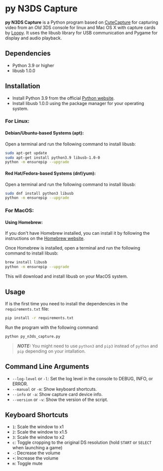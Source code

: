 # py N3DS Capture

**py N3DS Capture** is a Python program based on [CuteCapture](https://github.com/Gotos/CuteCapture) for capturing video from an _Old_ 3DS console for linux and Mac OS X with capture cards by [Loopy](3dscapture.com). It uses the libusb library for USB communication and Pygame for display and audio playback.

## Dependencies
- Python 3.9 or higher
- libusb 1.0.0

## Installation
- Install Python 3.9 from the official [Python website](https://www.python.org/downloads/).
- Install libusb 1.0.0 using the package manager for your operating system.

### For Linux:
#### Debian/Ubuntu-based Systems (apt):
Open a terminal and run the following command to install libusb:

```bash
sudo apt-get update
sudo apt-get install python3.9 libusb-1.0-0
python -m ensurepip --upgrade
```

#### Red Hat/Fedora-based Systems (dnf/yum):
Open a terminal and run the following command to install libusb:

```bash
sudo dnf install python3 libusb
python -m ensurepip --upgrade
```

### For MacOS:
#### Using Homebrew:
If you don't have Homebrew installed, you can install it by following the instructions on the [Homebrew website](https://docs.brew.sh/Installation).

Once Homebrew is installed, open a terminal and run the following command to install libusb:

```bash
brew install libusb
python -m ensurepip --upgrade
```

This will download and install libusb on your MacOS system.

## Usage
If is the first time you need to install the dependencies in the `requirements.txt` file:

```bash
pip install -r requirements.txt
```

Run the program with the following command:

```bash
python py_n3ds_capture.py
```

> **_NOTE:_** You might need to use `python3` and `pip3` instead of `python` and `pip` depending on your intallation.

## Command Line Arguments
- `--log-level` or `-l`: Set the log level in the console to DEBUG, INFO, or ERROR.
- `--manual` or `-m`: Show keyboard shortcuts.
- `--info` or `-a`: Show capture card device info.
- `--version` or `-v`: Show the version of the script.

## Keyboard Shortcuts
- `1`: Scale the window to x1
- `2`: Scale the window to x1.5
- `3`: Scale the window to x2
- `c`: Toggle cropping to the original DS resolution (hold `START` or `SELECT` when launching a game)
- `-`: Decrease the volume
- `+`: Increase the volume
- `m`: Toggle mute
